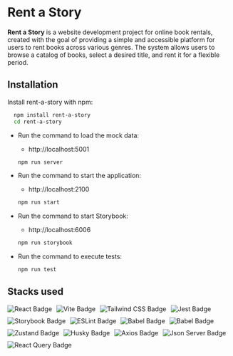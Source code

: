 # Rent a Story

**Rent a Story** is a website development project for online book rentals, created with the goal of providing a simple and accessible platform for users to rent books across various genres. The system allows users to browse a catalog of books, select a desired title, and rent it for a flexible period.

## Installation

Install rent-a-story with npm:

```bash
  npm install rent-a-story
  cd rent-a-story
```

- Run the command to load the mock data:

  - http://localhost:5001

  ```bash
  npm run server
  ```

- Run the command to start the application:
  - http://localhost:2100
  ```bash
  npm run start
  ```
- Run the command to start Storybook:
  - http://localhost:6006
  ```bash
  npm run storybook
  ```
- Run the command to execute tests:
  ```bash
  npm run test
  ```

## Stacks used

<div id="badges" style="display: flex; gap: 0.625rem; flex-wrap: wrap;">
  <img src="https://img.shields.io/badge/react-%2320232a.svg?style=for-the-badge&logo=react&logoColor=%2361DAFB" alt="React Badge"/>
  <img src="https://img.shields.io/badge/vite-%23646CFF.svg?style=for-the-badge&logo=vite&logoColor=white" alt="Vite Badge"/>
  <img src="https://img.shields.io/badge/tailwindcss-%2338B2AC.svg?style=for-the-badge&logo=tailwind-css&logoColor=white" alt="Tailwind CSS Badge"/>
   <img src="https://img.shields.io/badge/-jest-%23C21325?style=for-the-badge&logo=jest&logoColor=white" alt="Jest Badge"/>
  <img src="https://img.shields.io/badge/-Storybook-FF4785?style=for-the-badge&logo=storybook&logoColor=white" alt="Storybook Badge"/>
   <img src="https://img.shields.io/badge/ESLint-4B3263?style=for-the-badge&logo=eslint&logoColor=white" alt="ESLint Badge"/>
  <img src="https://img.shields.io/badge/Babel-F9DC3e?style=for-the-badge&logo=babel&logoColor=black" alt="Babel Badge"/>
  <img src="https://img.shields.io/badge/typescript-%23007ACC.svg?style=for-the-badge&logo=typescript&logoColor=white" alt="Babel Badge"/>
  <img src="https://img.shields.io/badge/zustand-%2320232a.svg?style=for-the-badge&logo=zustand&logoColor=white" alt="Zustand Badge"/>
  <img src="https://img.shields.io/badge/husky-%2320232a.svg?style=for-the-badge&logo=husky&logoColor=white" alt="Husky Badge"/>
  <img src="https://img.shields.io/badge/axios-%2320232a.svg?style=for-the-badge&logo=husky&logoColor=white" alt="Axios Badge"/>
  <img src="https://img.shields.io/badge/json_server-%2320232a.svg?style=for-the-badge&logo=json-server&logoColor=white" alt="Json Server Badge"/>
  <img src="https://img.shields.io/badge/-React%20Query-FF4154?style=for-the-badge&logo=react%20query&logoColor=white" alt="React Query Badge"/>

</div>
